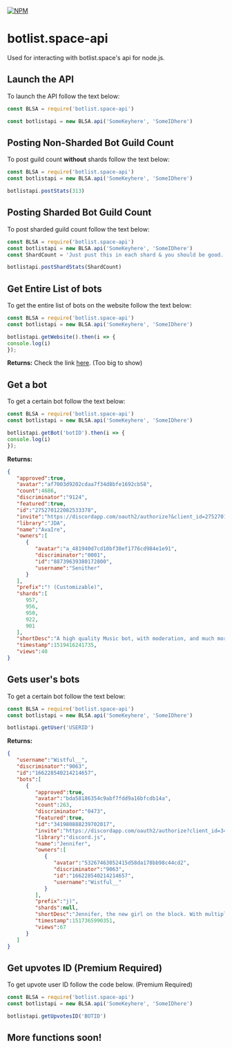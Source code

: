 [![NPM](https://nodei.co/npm/botlist.space-api.png)](https://nodei.co/npm/botlist.space-api/)
# botlist.space-api
Used for interacting with botlist.space's api for node.js.


## Launch the API
To launch the API follow the text below:
```js
const BLSA = require('botlist.space-api')

const botlistapi = new BLSA.api('SomeKeyhere', 'SomeIDhere')
```

## Posting Non-Sharded Bot Guild Count
To post guild count **without** shards follow the text below:
```js
const BLSA = require('botlist.space-api')
const botlistapi = new BLSA.api('SomeKeyhere', 'SomeIDhere')

botlistapi.postStats(313)
```

## Posting Sharded Bot Guild Count
To post sharded guild count follow the text below:
```js
const BLSA = require('botlist.space-api')
const botlistapi = new BLSA.api('SomeKeyhere', 'SomeIDhere')
const ShardCount = 'Just pust this in each shard & you should be good.';

botlistapi.postShardStats(ShardCount)
```

## Get Entire List of bots
To get the entire list of bots on the website follow the text below:
```js
const BLSA = require('botlist.space-api')
const botlistapi = new BLSA.api('SomeKeyhere', 'SomeIDhere')

botlistapi.getWebsite().then(i => {
console.log(i)
});
```
**Returns:** Check the link [here](https://botlist.space/api/bots). (Too big to show)

## Get a bot
To get a certain bot follow the text below:
```js
const BLSA = require('botlist.space-api')
const botlistapi = new BLSA.api('SomeKeyhere', 'SomeIDhere')

botlistapi.getBot('botID').then(i => { 
console.log(i)
});
```
**Returns:** 
```json
{
   "approved":true,
   "avatar":"af7003d9202cdaa7f34d8bfe1692cb58",
   "count":4686,
   "discriminator":"9124",
   "featured":true,
   "id":"275270122082533378",
   "invite":"https://discordapp.com/oauth2/authorize?&client_id=275270122082533378&scope=bot&permissions=52224",
   "library":"JDA",
   "name":"AvaIre",
   "owners":[
      {
         "avatar":"a_481940d7cd10bf30ef1776cd984e1e91",
         "discriminator":"0001",
         "id":"88739639380172800",
         "username":"Senither"
      }
   ],
   "prefix":"! (Customizable)",
   "shards":[
      957,
      956,
      950,
      922,
      901
   ],
   "shortDesc":"A high quality Music bot, with moderation, and much more!",
   "timestamp":1519416241735,
   "views":40
}
```
## Gets user's bots
To get a certain bot follow the text below:
```js
const BLSA = require('botlist.space-api')
const botlistapi = new BLSA.api('SomeKeyhere', 'SomeIDhere')

botlistapi.getUser('USERID')
```
**Returns:** 
```json 
{
   "username":"Wistful__",
   "discriminator":"9063",
   "id":"166228540214214657",
   "bots":[
      {
         "approved":true,
         "avatar":"bda58186354c9abf7fdd9a16bfcdb14a",
         "count":263,
         "discriminator":"0473",
         "featured":true,
         "id":"341980888239702017",
         "invite":"https://discordapp.com/oauth2/authorize?client_id=341980888239702017&permissions=3492870&scope=bot",
         "library":"discord.js",
         "name":"Jennifer",
         "owners":[
            {
               "avatar":"53267463052415d58da178bb98c44cd2",
               "discriminator":"9063",
               "id":"166228540214214657",
               "username":"Wistful__"
            }
         ],
         "prefix":"j)",
         "shards":null,
         "shortDesc":"Jennifer, the new girl on the block. With multiple Moderation, Utility, Lookup, & Fun commands. (ITS NOT JUST A GIRL :D)",
         "timestamp":1517365990351,
         "views":67
      }
   ]
}
```
## Get upvotes ID (Premium Required)
To get upvote user ID follow the code below.
(Premium Required)

```js
const BLSA = require('botlist.space-api')
const botlistapi = new BLSA.api('SomeKeyhere', 'SomeIDhere')

botlistapi.getUpvotesID('BOTID')
```

## More functions soon!

